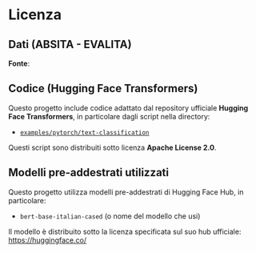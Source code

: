 # Licenza 
## Dati (ABSITA - EVALITA)

**Fonte**: 

## Codice (Hugging Face Transformers)

Questo progetto include codice adattato dal repository ufficiale **Hugging Face Transformers**, in particolare dagli script nella directory:

- [`examples/pytorch/text-classification`](https://github.com/huggingface/transformers/tree/main/examples/pytorch/text-classification)

Questi script sono distribuiti sotto licenza **Apache License 2.0**.

## Modelli pre-addestrati utilizzati

Questo progetto utilizza modelli pre-addestrati di Hugging Face Hub, in particolare:

- `bert-base-italian-cased` (o nome del modello che usi)

Il modello è distribuito sotto la licenza specificata sul suo hub ufficiale:  
https://huggingface.co/<nome-modello>



